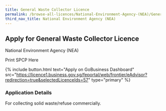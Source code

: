 ```yaml
---
title: General Waste Collector Licence
permalink: /browse-all-licences/National-Environment-Agency-(NEA)/General-Waste-Collector-Licence
third_nav_title: National Environment Agency (NEA)
---
```


## Apply for General Waste Collector Licence

National Environment Agency (NEA)

Print SPCP Here

{% include button.html text="Apply on GoBusiness Dashboard" src="https://licence1.business.gov.sg/feportal/web/frontier/eAdvisor?redirection=true&selectedLicenceIds=57" type="primary" %}

### Application Details
<p>For collecting solid waste/refuse commercially.</p>

